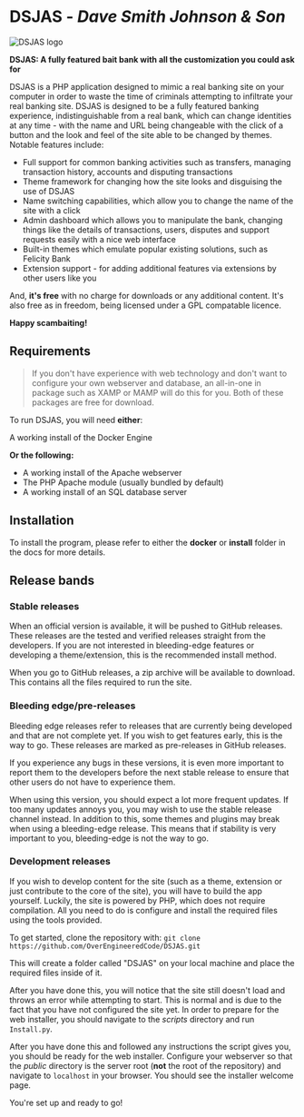 # DSJAS - *Dave Smith Johnson & Son*

![DSJAS logo](https://dsjas.github.io/assets/scammer-logo-sm.jpg)

**DSJAS: A fully featured bait bank with all the customization you could ask for**

DSJAS is a PHP application designed to mimic a real banking site on your computer in order to waste the time of criminals attempting to infiltrate your real banking site. DSJAS is designed to be a fully featured banking experience, indistinguishable from a real bank, which can change identities at any time - with the name and URL being changeable with the click of a button and the look and feel of the site able to be changed by themes. Notable features include:

* Full support for common banking activities such as transfers, managing transaction history, accounts and disputing transactions
* Theme framework for changing how the site looks and disguising the use of DSJAS
* Name switching capabilities, which allow you to change the name of the site with a click
* Admin dashboard which allows you to manipulate the bank, changing things like the details of transactions, users, disputes and support requests easily with a nice web interface
* Built-in themes which emulate popular existing solutions, such as Felicity Bank
* Extension support - for adding additional features via extensions by other users like you

And, **it's free** with no charge for downloads or any additional content. It's also free as in freedom, being licensed under a GPL compatable licence.

**Happy scambaiting!**

## Requirements

> If you don't have experience with web technology and don't want to configure your own webserver and database, an all-in-one in package such as XAMP or MAMP will do this for you. Both of these packages are free for download.

To run DSJAS, you will need **either**:

A working install of the Docker Engine

**Or the following:**

* A working install of the Apache webserver
* The PHP Apache module (usually bundled by default)
* A working install of an SQL database server

## Installation

To install the program, please refer to either the **docker** or **install** folder in the docs for more details.

## Release bands

### Stable releases

When an official version is available, it will be pushed to GitHub releases. These releases are the tested and verified releases straight from the developers. If you are not interested in bleeding-edge features or developing a theme/extension, this is the recommended install method.

When you go to GitHub releases, a zip archive will be available to download. This contains all the files required to run the site.

### Bleeding edge/pre-releases

Bleeding edge releases refer to releases that are currently being developed and that are not complete yet. If you wish to get features early, this is the way to go. These releases are marked as pre-releases in GitHub releases.

If you experience any bugs in these versions, it is even more important to report them to the developers before the next stable release to ensure that other users do not have to experience them.

When using this version, you should expect a lot more frequent updates. If too many updates annoys you, you may wish to use the stable release channel instead. In addition to this, some themes and plugins may break when using a bleeding-edge release. This means that if stability is very important to you, bleeding-edge is not the way to go.

### Development releases

If you wish to develop content for the site (such as a theme, extension or just contribute to the core of the site), you will have to build the app yourself. Luckily, the site is powered by PHP, which does not require compilation. All you need to do is configure and install the required files using the tools provided.

To get started, clone the repository with:
```git clone https://github.com/OverEngineeredCode/DSJAS.git```

This will create a folder called "DSJAS" on your local machine and place the required files inside of it.

After you have done this, you will notice that the site still doesn't load and throws an error while attempting to start. This is normal and is due to the fact that you have not configured the site yet. In order to prepare for the web installer, you should navigate to the *scripts* directory and run ```Install.py```.

After you have done this and followed any instructions the script gives you, you should be ready for the web installer. Configure your webserver so that the *public* directory is the server root (**not** the root of the repository) and navigate to ```localhost``` in your browser. You should see the installer welcome page.

You're set up and ready to go!
